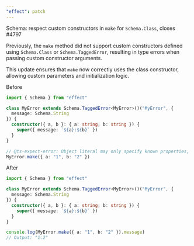```yaml
---
"effect": patch
---
```


Schema: respect custom constructors in `make` for `Schema.Class`, closes #4797

Previously, the `make` method did not support custom constructors defined using `Schema.Class` or `Schema.TaggedError`, resulting in type errors when passing custom constructor arguments.

This update ensures that `make` now correctly uses the class constructor, allowing custom parameters and initialization logic.

Before

```ts
import { Schema } from "effect"

class MyError extends Schema.TaggedError<MyError>()("MyError", {
  message: Schema.String
}) {
  constructor({ a, b }: { a: string; b: string }) {
    super({ message: `${a}:${b}` })
  }
}

// @ts-expect-error: Object literal may only specify known properties, and 'a' does not exist in type '{ readonly message: string; }'.ts(2353)
MyError.make({ a: "1", b: "2" })
```

After

```ts
import { Schema } from "effect"

class MyError extends Schema.TaggedError<MyError>()("MyError", {
  message: Schema.String
}) {
  constructor({ a, b }: { a: string; b: string }) {
    super({ message: `${a}:${b}` })
  }
}

console.log(MyError.make({ a: "1", b: "2" }).message)
// Output: "1:2"
```
